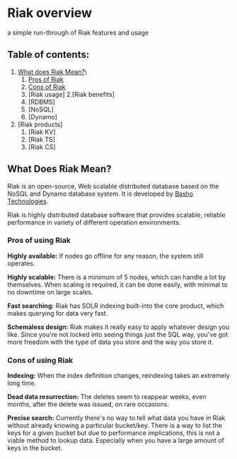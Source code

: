 [logo]: ../img/riak.png
# Riak overview
a simple run-through of Riak features and usage

## Table of contents:
1. [What does Riak Mean?](#what-does-riak-mean)\
    1. [Pros of Riak](#pros-of-using-riak)
    2. [Cons of Riak](#cons-of-using-riak)
    3. [Riak usage]
2.[Riak benefits]
    1. [RDBMS]
    2. [NoSQL]
    3. [Dynamo]
3. [Riak products]
    1. [Riak KV]
    2. [Riak TS]
    3. [Riak CS]
## What Does Riak Mean?
Riak is an open-source, Web scalable distributed database based on the NoSQL and Dynamo database system. It is developed by [Basho Technologies](https://riak.com/).

Riak is highly distributed database software that provides scalable, reliable performance in variety of different operation environments. 
 
 ### Pros of using Riak
**Highly available:** If nodes go offline for any reason, the system still operates.

**Highly scalable:** There is a minimum of 5 nodes, which can handle a lot by themselves. When scaling is required, it can be done easily, with minimal to no downtime on large scales.

**Fast searching:** Riak has SOLR indexing built-into the core product, which makes querying for data very fast.

**Schemaless design:** Riak makes it really easy to apply whatever design you like. Since you're not locked into seeing things just the SQL way, you've got more freedom with the type of data you store and the way you store it.

 ### Cons of using Riak
 **Indexing:** When the index definition changes, reindexing takes an extremely long time.
 
**Dead data resurrection:** The deletes seem to reappear weeks, even months, after the delete was issued, on rare occasions.

**Precise search:** Currently there's no way to tell what data you have in Riak without already knowing a particular bucket/key. There is a way to list the keys for a given bucket but due to performance implications, this is not a viable method to lookup data. Especially when you have a large amount of keys in the bucket.
